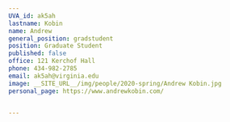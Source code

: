 ```yaml
---
UVA_id: ak5ah
lastname: Kobin
name: Andrew
general_position: gradstudent
position: Graduate Student
published: false
office: 121 Kerchof Hall
phone: 434-982-2785
email: ak5ah@virginia.edu
image: __SITE_URL__/img/people/2020-spring/Andrew Kobin.jpg
personal_page: https://www.andrewkobin.com/


---
```

